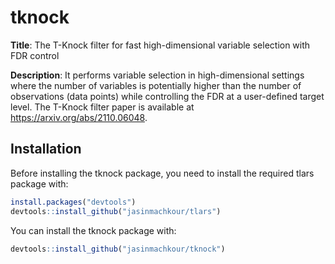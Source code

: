 
# tknock

**Title**: The T-Knock filter for fast high-dimensional variable
selection with FDR control

**Description**: It performs variable selection in high-dimensional
settings where the number of variables is potentially higher than the
number of observations (data points) while controlling the FDR at a
user-defined target level. The T-Knock filter paper is available at
<https://arxiv.org/abs/2110.06048>.

## Installation

Before installing the tknock package, you need to install the required
tlars package with:

``` r
install.packages("devtools")
devtools::install_github("jasinmachkour/tlars")
```

You can install the tknock package with:

``` r
devtools::install_github("jasinmachkour/tknock")
```
